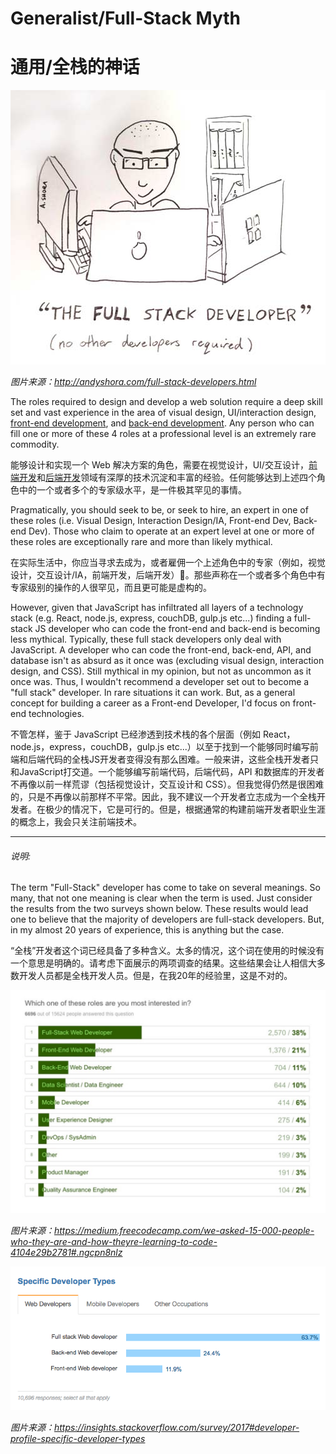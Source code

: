 # Generalist/Full-Stack Myth
# 通用/全栈的神话

![](../images/full-stack.jpg "http://andyshora.com/full-stack-developers.html")

<cite>图片来源：<a href="http://andyshora.com/full-stack-developers.html">http://andyshora.com/full-stack-developers.html</a></cite>

The roles required to design and develop a web solution require a deep skill set and vast experience in the area of visual design, UI/interaction design, [front-end development](https://github.com/kamranahmedse/developer-roadmap#-front-end-roadmap), and [back-end development](https://github.com/kamranahmedse/developer-roadmap#-back-end-roadmap). Any person who can fill one or more of these 4 roles at a professional level is an extremely rare commodity.

能够设计和实现一个 Web 解决方案的角色，需要在视觉设计，UI/交互设计，[前端开发](https://github.com/kamranahmedse/developer-roadmap#-front-end-roadmap)和[后端开发](https://github.com/kamranahmedse/developer-roadmap#-back-end-roadmap)领域有深厚的技术沉淀和丰富的经验。任何能够达到上述四个角色中的一个或者多个的专家级水平，是一件极其罕见的事情。

Pragmatically, you should seek to be, or seek to hire, an expert in one of these roles (i.e. Visual Design, Interaction Design/IA, Front-end Dev, Back-end Dev). Those who claim to operate at an expert level at one or more of these roles are exceptionally rare and more than likely mythical.

在实际生活中，你应当寻求去成为，或者雇佣一个上述角色中的专家（例如，视觉设计，交互设计/IA，前端开发，后端开发）。那些声称在一个或者多个角色中有专家级别的操作的人很罕见，而且更可能是虚构的。

However, given that JavaScript has infiltrated all layers of a technology stack (e.g. React, node.js, express, couchDB, gulp.js etc...) finding a full-stack JS developer who can code the front-end and back-end is becoming less mythical. Typically, these full stack developers only deal with JavaScript. A developer who can code the front-end, back-end, API, and database isn't as absurd as it once was (excluding visual design, interaction design, and CSS). Still mythical in my opinion, but not as uncommon as it once was. Thus, I wouldn't recommend a developer set out to become a "full stack" developer. In rare situations it can work. But, as a general concept for building a career as a Front-end Developer, I'd focus on front-end technologies.

不管怎样，鉴于 JavaScript 已经渗透到技术栈的各个层面（例如 React，node.js，express，couchDB，gulp.js etc...）以至于找到一个能够同时编写前端和后端代码的全栈JS开发者变得没有那么困难。一般来讲，这些全栈开发者只和JavaScript打交道。一个能够编写前端代码，后端代码，API 和数据库的开发者不再像以前一样荒谬（包括视觉设计，交互设计和 CSS）。但我觉得仍然是很困难的，只是不再像以前那样不平常。因此，我不建议一个开发者立志成为一个全栈开发者。在极少的情况下，它是可行的。但是，根据通常的构建前端开发者职业生涯的概念上，我会只关注前端技术。

***

###### 说明:


The term "Full-Stack" developer has come to take on several meanings. So many, that not one meaning is clear when the term is used. Just consider the results from the two surveys shown below. These results would lead one to believe that the majority of developers are full-stack developers. But, in my almost 20 years of experience, this is anything but the case.

“全栈”开发者这个词已经具备了多种含义。太多的情况，这个词在使用的时候没有一个意思是明确的。请考虑下面展示的两项调查的结果。这些结果会让人相信大多数开发人员都是全栈开发人员。但是，在我20年的经验里，这是不对的。


![](../images/fullstack1.png "https://medium.freecodecamp.com/we-asked-15-000-people-who-they-are-and-how-theyre-learning-to-code-4104e29b2781#.ngcpn8nlz")

<cite>图片来源：<a href="https://medium.freecodecamp.com/we-asked-15-000-people-who-they-are-and-how-theyre-learning-to-code-4104e29b2781#.ngcpn8nlz">https://medium.freecodecamp.com/we-asked-15-000-people-who-they-are-and-how-theyre-learning-to-code-4104e29b2781#.ngcpn8nlz</a></cite>

![](../images/fullstack2.png "https://insights.stackoverflow.com/survey/2017#developer-profile-specific-developer-types")

<cite>图片来源：<a href="https://insights.stackoverflow.com/survey/2017#developer-profile-specific-developer-types">https://insights.stackoverflow.com/survey/2017#developer-profile-specific-developer-types</a></cite>













 






